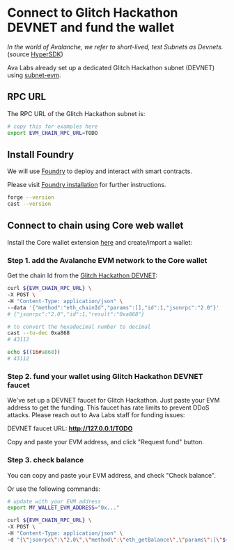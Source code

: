 # Connect to Glitch Hackathon DEVNET and fund the wallet

_In the world of Avalanche, we refer to short-lived, test Subnets as Devnets._ (source [HyperSDK](https://github.com/ava-labs/hypersdk/blob/0907bf7c016c3ab569952201270e37cdfb8592b1/examples/tokenvm/DEVNETS.md))

Ava Labs already set up a dedicated Glitch Hackathon subnet (DEVNET) using [subnet-evm](https://github.com/ava-labs/subnet-evm).

## RPC URL

The RPC URL of the Glitch Hackathon subnet is:

```bash
# copy this for examples here
export EVM_CHAIN_RPC_URL=TODO
```

## Install Foundry

We will use [Foundry](https://github.com/foundry-rs/foundry) to deploy and interact with smart contracts.

Please visit [Foundry installation](https://github.com/foundry-rs/foundry#installation) for further instructions.

```sh
forge --version
cast --version
```

## Connect to chain using Core web wallet

Install the Core wallet extension [here](https://core.app) and create/import a wallet:

### Step 1. add the Avalanche EVM network to the Core wallet

Get the chain Id from the [Glitch Hackathon DEVNET](#rpc-url):

```bash
curl ${EVM_CHAIN_RPC_URL} \
-X POST \
-H "Content-Type: application/json" \
--data '{"method":"eth_chainId","params":[],"id":1,"jsonrpc":"2.0"}'
# {"jsonrpc":"2.0","id":1,"result":"0xa868"}
```

```bash
# to convert the hexadecimal number to decimal
cast --to-dec 0xa868
# 43112

echo $((16#a868))
# 43112
```

### Step 2. fund your wallet using Glitch Hackathon DEVNET faucet

We've set up a DEVNET faucet for Glitch Hackathon. Just paste your EVM address to get the funding. This faucet has rate limits to prevent DDoS attacks. Please reach out to Ava Labs staff for funding issues:

DEVNET faucet URL: **http://127.0.0.1/TODO**

Copy and paste your EVM address, and click "Request fund" button.

### Step 3. check balance

You can copy and paste your EVM address, and check "Check balance".

Or use the following commands:

```bash
# update with your EVM address
export MY_WALLET_EVM_ADDRESS="0x..."
```

```bash
curl ${EVM_CHAIN_RPC_URL} \
-X POST \
-H "Content-Type: application/json" \
-d "{\"jsonrpc\":\"2.0\",\"method\":\"eth_getBalance\",\"params\":[\"${MY_WALLET_EVM_ADDRESS}\", \"latest\"],\"id\":0}"
```
